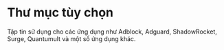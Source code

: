 # Thư mục tùy chọn

Tập tin sử dụng cho các ứng dụng như Adblock, Adguard, ShadowRocket, Surge, Quantumult và một số ứng dụng khác.
